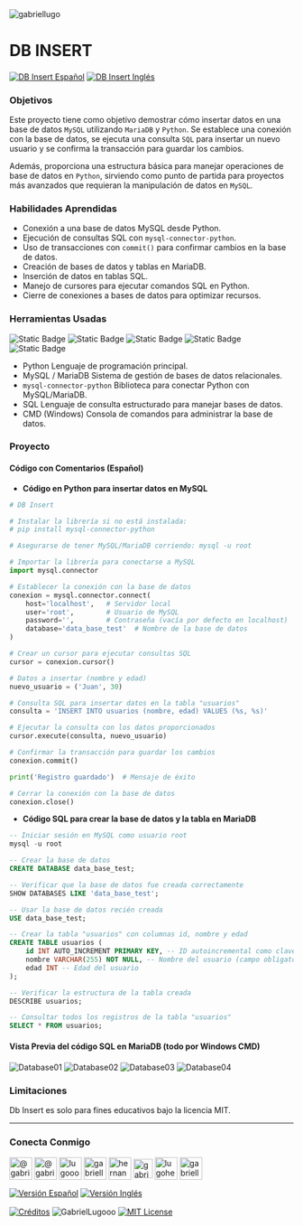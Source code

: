 <img align="center" src="https://i.imgur.com/ZgHWFhw.png" alt="gabriellugo" />

# DB INSERT

<a href="https://github.com/GabrielLugooo/DB-Insert/blob/main/README%20Spanish.md" target="_blank" rel="noreferrer noopener"> <img align="center" src="https://img.shields.io/badge/DB%20Insert%20Español-000000" alt="DB Insert Español" /></a>
<a href="https://github.com/GabrielLugooo/DB-Insert" target="_blank" rel="noreferrer noopener"> <img align="center" src="https://img.shields.io/badge/DB%20Insert%20Inglés-green" alt="DB Insert Inglés" /></a>

### Objetivos

Este proyecto tiene como objetivo demostrar cómo insertar datos en una base de datos `MySQL` utilizando `MariaDB` y `Python`. Se establece una conexión con la base de datos, se ejecuta una consulta `SQL` para insertar un nuevo usuario y se confirma la transacción para guardar los cambios.

Además, proporciona una estructura básica para manejar operaciones de base de datos en `Python`, sirviendo como punto de partida para proyectos más avanzados que requieran la manipulación de datos en `MySQL`.

### Habilidades Aprendidas

- Conexión a una base de datos MySQL desde Python.
- Ejecución de consultas SQL con `mysql-connector-python`.
- Uso de transacciones con `commit()` para confirmar cambios en la base de datos.
- Creación de bases de datos y tablas en MariaDB.
- Inserción de datos en tablas SQL.
- Manejo de cursores para ejecutar comandos SQL en Python.
- Cierre de conexiones a bases de datos para optimizar recursos.

### Herramientas Usadas

![Static Badge](https://img.shields.io/badge/Python-000000?logo=python&logoSize=auto)
![Static Badge](https://img.shields.io/badge/MySQL-000000?logo=mysql&logoSize=auto)
![Static Badge](https://img.shields.io/badge/MariaDB-000000?logo=mariadb&logoSize=auto)
![Static Badge](https://img.shields.io/badge/SQL-000000?logo=sql&logoSize=auto)
![Static Badge](https://img.shields.io/badge/Bash%20CMD-000000?logo=bash&logoSize=auto)

- Python Lenguaje de programación principal.
- MySQL / MariaDB Sistema de gestión de bases de datos relacionales.
- `mysql-connector-python` Biblioteca para conectar Python con MySQL/MariaDB.
- SQL Lenguaje de consulta estructurado para manejar bases de datos.
- CMD (Windows) Consola de comandos para administrar la base de datos.

### Proyecto

#### Código con Comentarios (Español)

- **Código en Python para insertar datos en MySQL**

```python
# DB Insert

# Instalar la librería si no está instalada:
# pip install mysql-connector-python

# Asegurarse de tener MySQL/MariaDB corriendo: mysql -u root

# Importar la librería para conectarse a MySQL
import mysql.connector

# Establecer la conexión con la base de datos
conexion = mysql.connector.connect(
    host='localhost',   # Servidor local
    user='root',        # Usuario de MySQL
    password='',        # Contraseña (vacía por defecto en localhost)
    database='data_base_test'  # Nombre de la base de datos
)

# Crear un cursor para ejecutar consultas SQL
cursor = conexion.cursor()

# Datos a insertar (nombre y edad)
nuevo_usuario = ('Juan', 30)

# Consulta SQL para insertar datos en la tabla "usuarios"
consulta = 'INSERT INTO usuarios (nombre, edad) VALUES (%s, %s)'

# Ejecutar la consulta con los datos proporcionados
cursor.execute(consulta, nuevo_usuario)

# Confirmar la transacción para guardar los cambios
conexion.commit()

print('Registro guardado')  # Mensaje de éxito

# Cerrar la conexión con la base de datos
conexion.close()
```

- **Código SQL para crear la base de datos y la tabla en MariaDB**

```sql
-- Iniciar sesión en MySQL como usuario root
mysql -u root

-- Crear la base de datos
CREATE DATABASE data_base_test;

-- Verificar que la base de datos fue creada correctamente
SHOW DATABASES LIKE 'data_base_test';

-- Usar la base de datos recién creada
USE data_base_test;

-- Crear la tabla "usuarios" con columnas id, nombre y edad
CREATE TABLE usuarios (
    id INT AUTO_INCREMENT PRIMARY KEY, -- ID autoincremental como clave primaria
    nombre VARCHAR(255) NOT NULL, -- Nombre del usuario (campo obligatorio)
    edad INT -- Edad del usuario
);

-- Verificar la estructura de la tabla creada
DESCRIBE usuarios;

-- Consultar todos los registros de la tabla "usuarios"
SELECT * FROM usuarios;
```

#### Vista Previa del código SQL en MariaDB (todo por Windows CMD)

<img align="center" src="https://i.imgur.com/ZO9TsjB.jpeg" alt="Database01" />
<img align="center" src="https://i.imgur.com/G4rKQV8.jpeg" alt="Database02" />
<img align="center" src="https://i.imgur.com/zypP0gc.jpeg" alt="Database03" />
<img align="center" src="https://i.imgur.com/i2KFgMd.jpeg" alt="Database04" />

### Limitaciones

Db Insert es solo para fines educativos bajo la licencia MIT.

---

<h3 align="left">Conecta Conmigo</h3>

<p align="left">
<a href="https://www.youtube.com/@gabriellugooo" target="_blank" rel="noreferrer noopener"> <img align="center" src="https://img.icons8.com/?size=50&id=55200&format=png" alt="@gabriellugooo" height="40" width="40" /></a>
<a href="http://www.tiktok.com/@gabriellugooo" target="_blank" rel="noreferrer noopener"> <img align="center" src="https://img.icons8.com/?size=50&id=118638&format=png" alt="@gabriellugooo" height="40" width="40" /></a>
<a href="https://instagram.com/lugooogabriel" target="_blank" rel="noreferrer noopener"> <img align="center" src="https://img.icons8.com/?size=50&id=32309&format=png" alt="lugooogabriel" height="40" width="40" /></a>
<a href="https://twitter.com/gabriellugo__" target="_blank" rel="noreferrer noopener"> <img align="center" src="https://img.icons8.com/?size=50&id=phOKFKYpe00C&format=png" alt="gabriellugo__" height="40" width="40" /></a>
<a href="https://www.linkedin.com/in/hernando-gabriel-lugo" target="_blank" rel="noreferrer noopener"> <img align="center" src="https://img.icons8.com/?size=50&id=8808&format=png" alt="hernando-gabriel-lugo" height="40" width="40" /></a>
<a href="https://github.com/GabrielLugooo" target="_blank" rel="noreferrer noopener"> <img align="center" src="https://img.icons8.com/?size=80&id=AngkmzgE6d3E&format=png" alt="gabriellugooo" height="34" width="34" /></a>
<a href="mailto:lugohernandogabriel@gmail.com"> <img align="center" src="https://img.icons8.com/?size=50&id=38036&format=png" alt="lugohernandogabriel@gmail.com" height="40" width="40" /></a>
<a href="https://linktr.ee/gabriellugooo" target="_blank" rel="noreferrer noopener"> <img align="center" src="https://simpleicons.org/icons/linktree.svg" alt="gabriellugooo" height="40" width="40" /></a>
</p>

<p align="left">
<a href="https://github.com/GabrielLugooo/GabrielLugooo/blob/main/Readme%20Spanish.md" target="_blank" rel="noreferrer noopener"> <img align="center" src="https://img.shields.io/badge/Versión%20Español-000000" alt="Versión Español" /></a>
<a href="https://github.com/GabrielLugooo/GabrielLugooo/blob/main/README.md" target="_blank" rel="noreferrer noopener"> <img align="center" src="https://img.shields.io/badge/Versión%20Inglés-Green" alt="Versión Inglés" /></a>

</p>

<a href="https://linktr.ee/gabriellugooo" target="_blank" rel="noreferrer noopener"> <img align="center" src="https://img.shields.io/badge/Créditos-Gabriel%20Lugo-green" alt="Créditos" /></a>
<img align="center" src="https://komarev.com/ghpvc/?username=GabrielLugoo&label=Vistas%20del%20Perfil&color=green&base=2000" alt="GabrielLugooo" />
<a href="" target="_blank" rel="noreferrer noopener"> <img align="center" src="https://img.shields.io/badge/License-MIT-green" alt="MIT License" /></a>
